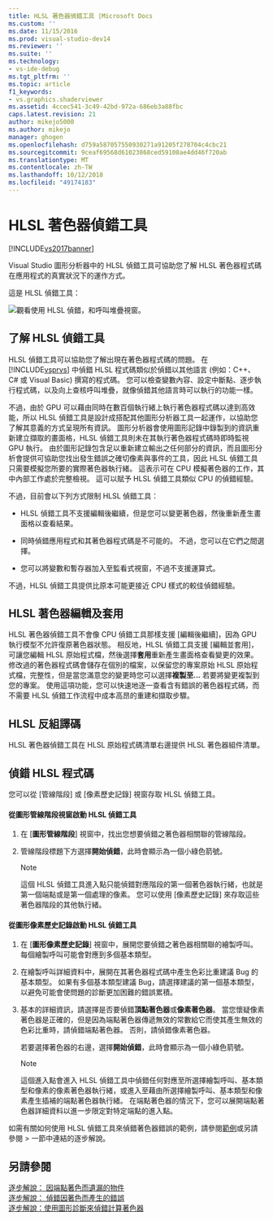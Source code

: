 ```yaml
---
title: HLSL 著色器偵錯工具 |Microsoft Docs
ms.custom: ''
ms.date: 11/15/2016
ms.prod: visual-studio-dev14
ms.reviewer: ''
ms.suite: ''
ms.technology:
- vs-ide-debug
ms.tgt_pltfrm: ''
ms.topic: article
f1_keywords:
- vs.graphics.shaderviewer
ms.assetid: 4ccec541-3c49-42bd-972a-686eb3a88fbc
caps.latest.revision: 21
author: mikejo5000
ms.author: mikejo
manager: ghogen
ms.openlocfilehash: d759a587057550930271a91205f278704c4cbc21
ms.sourcegitcommit: 9ceaf69568d61023868ced59108ae4dd46f720ab
ms.translationtype: MT
ms.contentlocale: zh-TW
ms.lasthandoff: 10/12/2018
ms.locfileid: "49174183"
---
```

# <a name="hlsl-shader-debugger"></a>HLSL 著色器偵錯工具
[!INCLUDE[vs2017banner](../includes/vs2017banner.md)]

Visual Studio 圖形分析器中的 HLSL 偵錯工具可協助您了解 HLSL 著色器程式碼在應用程式的真實狀況下的運作方式。  
  
 這是 HLSL 偵錯工具：  
  
 ![觀看使用 HLSL 偵錯，和呼叫堆疊視窗。](../debugger/media/gfx-diag-demo-hlsl-debugger-orientation.png "gfx_diag_demo_hlsl_debugger_orientation")  
  
## <a name="understanding-the-hlsl-debugger"></a>了解 HLSL 偵錯工具  
 HLSL 偵錯工具可以協助您了解出現在著色器程式碼的問題。 在 [!INCLUDE[vsprvs](../includes/vsprvs-md.md)] 中偵錯 HLSL 程式碼類似於偵錯以其他語言 (例如：C++、C# 或 Visual Basic) 撰寫的程式碼。 您可以檢查變數內容、設定中斷點、逐步執行程式碼，以及向上查核呼叫堆疊，就像偵錯其他語言時可以執行的功能一樣。  
  
 不過，由於 GPU 可以藉由同時在數百個執行緒上執行著色器程式碼以達到高效能，所以 HLSL 偵錯工具是設計成搭配其他圖形分析器工具一起運作，以協助您了解其意義的方式呈現所有資訊。 圖形分析器會使用圖形記錄中錄製到的資訊重新建立擷取的畫面格，HLSL 偵錯工具則未在其執行著色器程式碼時即時監視 GPU 執行。 由於圖形記錄包含足以重新建立輸出之任何部分的資訊，而且圖形分析會提供可協助您找出發生錯誤之確切像素與事件的工具，因此 HLSL 偵錯工具只需要模擬您所要的實際著色器執行緒。 這表示可在 CPU 模擬著色器的工作，其中內部工作處於完整檢視。 這可以賦予 HLSL 偵錯工具類似 CPU 的偵錯經驗。  
  
 不過，目前會以下列方式限制 HLSL 偵錯工具：  
  
-   HLSL 偵錯工具不支援編輯後繼續，但是您可以變更著色器，然後重新產生畫面格以查看結果。  
  
-   同時偵錯應用程式和其著色器程式碼是不可能的。 不過，您可以在它們之間選擇。  
  
-   您可以將變數和暫存器加入至監看式視窗，不過不支援運算式。  
  
 不過，HLSL 偵錯工具提供比原本可能更接近 CPU 樣式的較佳偵錯經驗。  
  
## <a name="hlsl-shader-edit--apply"></a>HLSL 著色器編輯及套用  
 HLSL 著色器偵錯工具不會像 CPU 偵錯工具那樣支援 [編輯後繼續]，因為 GPU 執行模型不允許復原著色器狀態。 相反地，HLSL 偵錯工具支援 [編輯並套用]，可讓您編輯 HLSL 原始程式檔，然後選擇**套用**重新產生畫面格查看變更的效果。 修改過的著色器程式碼會儲存在個別的檔案，以保留您的專案原始 HLSL 原始程式檔，完整性，但是當您滿意您的變更時您可以選擇**複製至...** 若要將變更複製到您的專案。 使用這項功能，您可以快速地逐一查看含有錯誤的著色器程式碼，而不需要 HLSL 偵錯工作流程中成本高昂的重建和擷取步驟。  
  
## <a name="hlsl-disassembly"></a>HLSL 反組譯碼  
 HLSL 著色器偵錯工具在 HLSL 原始程式碼清單右邊提供 HLSL 著色器組件清單。  
  
## <a name="debugging-hlsl-code"></a>偵錯 HLSL 程式碼  
 您可以從 [管線階段] 或 [像素歷史記錄] 視窗存取 HLSL 偵錯工具。  
  
#### <a name="to-start-the-hlsl-debugger-from-the-graphics-pipeline-stages-window"></a>從圖形管線階段視窗啟動 HLSL 偵錯工具  
  
1.  在 [**圖形管線階段**] 視窗中，找出您想要偵錯之著色器相關聯的管線階段。  
  
2.  管線階段標題下方選擇**開始偵錯**，此時會顯示為一個小綠色箭號。  
  
    > [!NOTE]
    >  這個 HLSL 偵錯工具進入點只能偵錯對應階段的第一個著色器執行緒，也就是第一個端點或是第一個處理的像素。 您可以使用 [像素歷史記錄] 來存取這些著色器階段的其他執行緒。  
  
#### <a name="to-start-the-hlsl-debugger-from-the-graphics-pixel-history"></a>從圖形像素歷史記錄啟動 HLSL 偵錯工具  
  
1.  在 [**圖形像素歷史記錄**] 視窗中，展開您要偵錯之著色器相關聯的繪製呼叫。 每個繪製呼叫可能會對應到多個基本類型。  
  
2.  在繪製呼叫詳細資料中，展開在其著色器程式碼中產生色彩比重建議 Bug 的基本類型。 如果有多個基本類型建議 Bug，請選擇建議的第一個基本類型，以避免可能會使問題的診斷更加困難的錯誤累積。  
  
3.  基本的詳細資訊，請選擇是否要偵錯**頂點著色器**或**像素著色器**。 當您懷疑像素著色器是正確的，但是因為端點著色器傳遞無效的常數給它而使其產生無效的色彩比重時，請偵錯端點著色器。 否則，請偵錯像素著色器。  
  
     若要選擇著色器的右邊，選擇**開始偵錯**，此時會顯示為一個小綠色箭號。  
  
    > [!NOTE]
    >  這個進入點會進入 HLSL 偵錯工具中偵錯任何對應至所選擇繪製呼叫、基本類型和像素的像素著色器執行緒，或進入至藉由所選擇繪製呼叫、基本類型和像素產生插補的端點著色器執行緒。 在端點著色器的情況下，您可以展開端點著色器詳細資料以進一步限定對特定端點的進入點。  
  
 如需有關如何使用 HLSL 偵錯工具來偵錯著色器錯誤的範例，請參閱[範例](../debugger/graphics-diagnostics-examples.md)或另請參閱 > 一節中連結的逐步解說。  
  
## <a name="see-also"></a>另請參閱  
 [逐步解說： 因端點著色而遺漏的物件](../debugger/walkthrough-missing-objects-due-to-vertex-shading.md)   
 [逐步解說： 偵錯因著色而產生的錯誤](../debugger/walkthrough-debugging-rendering-errors-due-to-shading.md)   
 [逐步解說：使用圖形診斷來偵錯計算著色器](../debugger/walkthrough-using-graphics-diagnostics-to-debug-a-compute-shader.md)



